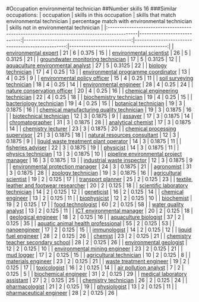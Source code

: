 #Occupation environmental technician
##Number skills 16
###Similar occupations:
| occupation                                                                                |   skills in this occupation |   skills that match environmental technician |   percentage match with environmental technician |   skills not in environmental technician |
|:------------------------------------------------------------------------------------------|----------------------------:|---------------------------------------------:|-------------------------------------------------:|-----------------------------------------:|
| [environmental expert](environmental_expert.md)                                           |                          21 |                                            6 |                                           0.375  |                                       15 |
| [environmental scientist](environmental_scientist.md)                                     |                          26 |                                            5 |                                           0.3125 |                                       21 |
| [groundwater monitoring technician](groundwater_monitoring_technician.md)                 |                          17 |                                            5 |                                           0.3125 |                                       12 |
| [aquaculture environmental analyst](aquaculture_environmental_analyst.md)                 |                          27 |                                            5 |                                           0.3125 |                                       22 |
| [biology technician](biology_technician.md)                                               |                          17 |                                            4 |                                           0.25   |                                       13 |
| [environmental programme coordinator](environmental_programme_coordinator.md)             |                          13 |                                            4 |                                           0.25   |                                        9 |
| [environmental policy officer](environmental_policy_officer.md)                           |                          15 |                                            4 |                                           0.25   |                                       11 |
| [soil surveying technician](soil_surveying_technician.md)                                 |                          18 |                                            4 |                                           0.25   |                                       14 |
| [environmental engineer](environmental_engineer.md)                                       |                          28 |                                            4 |                                           0.25   |                                       24 |
| [nature conservation officer](nature_conservation_officer.md)                             |                          20 |                                            4 |                                           0.25   |                                       16 |
| [chemical engineering technician](chemical_engineering_technician.md)                     |                          22 |                                            4 |                                           0.25   |                                       18 |
| [biochemistry technician](biochemistry_technician.md)                                     |                          19 |                                            4 |                                           0.25   |                                       15 |
| [bacteriology technician](bacteriology_technician.md)                                     |                          19 |                                            4 |                                           0.25   |                                       15 |
| [botanical technician](botanical_technician.md)                                           |                          19 |                                            3 |                                           0.1875 |                                       16 |
| [chemical manufacturing quality technician](chemical_manufacturing_quality_technician.md) |                          19 |                                            3 |                                           0.1875 |                                       16 |
| [biotechnical technician](biotechnical_technician.md)                                     |                          12 |                                            3 |                                           0.1875 |                                        9 |
| [assayer](assayer.md)                                                                     |                          17 |                                            3 |                                           0.1875 |                                       14 |
| [chromatographer](chromatographer.md)                                                     |                          31 |                                            3 |                                           0.1875 |                                       28 |
| [analytical chemist](analytical_chemist.md)                                               |                          17 |                                            3 |                                           0.1875 |                                       14 |
| [chemistry lecturer](chemistry_lecturer.md)                                               |                          23 |                                            3 |                                           0.1875 |                                       20 |
| [chemical processing supervisor](chemical_processing_supervisor.md)                       |                          21 |                                            3 |                                           0.1875 |                                       18 |
| [natural resources consultant](natural_resources_consultant.md)                           |                          12 |                                            3 |                                           0.1875 |                                        9 |
| [liquid waste treatment plant operator](liquid_waste_treatment_plant_operator.md)         |                          14 |                                            3 |                                           0.1875 |                                       11 |
| [fisheries adviser](fisheries_adviser.md)                                                 |                          22 |                                            3 |                                           0.1875 |                                       19 |
| [physicist](physicist.md)                                                                 |                          14 |                                            3 |                                           0.1875 |                                       11 |
| [physics technician](physics_technician.md)                                               |                          13 |                                            3 |                                           0.1875 |                                       10 |
| [pipeline environmental project manager](pipeline_environmental_project_manager.md)       |                          16 |                                            3 |                                           0.1875 |                                       13 |
| [industrial waste inspector](industrial_waste_inspector.md)                               |                          12 |                                            3 |                                           0.1875 |                                        9 |
| [environmental protection manager](environmental_protection_manager.md)                   |                          24 |                                            3 |                                           0.1875 |                                       21 |
| [agronomist](agronomist.md)                                                               |                          31 |                                            3 |                                           0.1875 |                                       28 |
| [zoology technician](zoology_technician.md)                                               |                          19 |                                            3 |                                           0.1875 |                                       16 |
| [agricultural scientist](agricultural_scientist.md)                                       |                          19 |                                            2 |                                           0.125  |                                       17 |
| [transport planner](transport_planner.md)                                                 |                          25 |                                            2 |                                           0.125  |                                       23 |
| [textile, leather and footwear researcher](textile,_leather_and_footwear_researcher.md)   |                          20 |                                            2 |                                           0.125  |                                       18 |
| [scientific laboratory technician](scientific_laboratory_technician.md)                   |                          14 |                                            2 |                                           0.125  |                                       12 |
| [geneticist](geneticist.md)                                                               |                          16 |                                            2 |                                           0.125  |                                       14 |
| [chemical engineer](chemical_engineer.md)                                                 |                          13 |                                            2 |                                           0.125  |                                       11 |
| [biophysicist](biophysicist.md)                                                           |                          12 |                                            2 |                                           0.125  |                                       10 |
| [biochemist](biochemist.md)                                                               |                          19 |                                            2 |                                           0.125  |                                       17 |
| [food technologist](food_technologist.md)                                                 |                          60 |                                            2 |                                           0.125  |                                       58 |
| [water quality analyst](water_quality_analyst.md)                                         |                          13 |                                            2 |                                           0.125  |                                       11 |
| [ICT environmental manager](ICT_environmental_manager.md)                                 |                          20 |                                            2 |                                           0.125  |                                       18 |
| [geological engineer](geological_engineer.md)                                             |                          18 |                                            2 |                                           0.125  |                                       16 |
| [aquaculture biologist](aquaculture_biologist.md)                                         |                          37 |                                            2 |                                           0.125  |                                       35 |
| [aquatic animal health professional](aquatic_animal_health_professional.md)               |                          55 |                                            2 |                                           0.125  |                                       53 |
| [nanoengineer](nanoengineer.md)                                                           |                          17 |                                            2 |                                           0.125  |                                       15 |
| [immunologist](immunologist.md)                                                           |                          14 |                                            2 |                                           0.125  |                                       12 |
| [liquid fuel engineer](liquid_fuel_engineer.md)                                           |                          28 |                                            2 |                                           0.125  |                                       26 |
| [chemist](chemist.md)                                                                     |                          23 |                                            2 |                                           0.125  |                                       21 |
| [chemistry teacher secondary school](chemistry_teacher_secondary_school.md)               |                          28 |                                            2 |                                           0.125  |                                       26 |
| [environmental geologist](environmental_geologist.md)                                     |                          12 |                                            2 |                                           0.125  |                                       10 |
| [environmental mining engineer](environmental_mining_engineer.md)                         |                          23 |                                            2 |                                           0.125  |                                       21 |
| [mud logger](mud_logger.md)                                                               |                          17 |                                            2 |                                           0.125  |                                       15 |
| [agricultural technician](agricultural_technician.md)                                     |                          10 |                                            2 |                                           0.125  |                                        8 |
| [materials engineer](materials_engineer.md)                                               |                          23 |                                            2 |                                           0.125  |                                       21 |
| [waste treatment engineer](waste_treatment_engineer.md)                                   |                          19 |                                            2 |                                           0.125  |                                       17 |
| [toxicologist](toxicologist.md)                                                           |                          16 |                                            2 |                                           0.125  |                                       14 |
| [air pollution analyst](air_pollution_analyst.md)                                         |                           7 |                                            2 |                                           0.125  |                                        5 |
| [biochemical engineer](biochemical_engineer.md)                                           |                          31 |                                            2 |                                           0.125  |                                       29 |
| [medical laboratory assistant](medical_laboratory_assistant.md)                           |                          27 |                                            2 |                                           0.125  |                                       25 |
| [chemistry technician](chemistry_technician.md)                                           |                          26 |                                            2 |                                           0.125  |                                       24 |
| [pharmacologist](pharmacologist.md)                                                       |                          21 |                                            2 |                                           0.125  |                                       19 |
| [physiologist](physiologist.md)                                                           |                          13 |                                            2 |                                           0.125  |                                       11 |
| [pharmaceutical engineer](pharmaceutical_engineer.md)                                     |                          28 |                                            2 |                                           0.125  |                                       26 |
